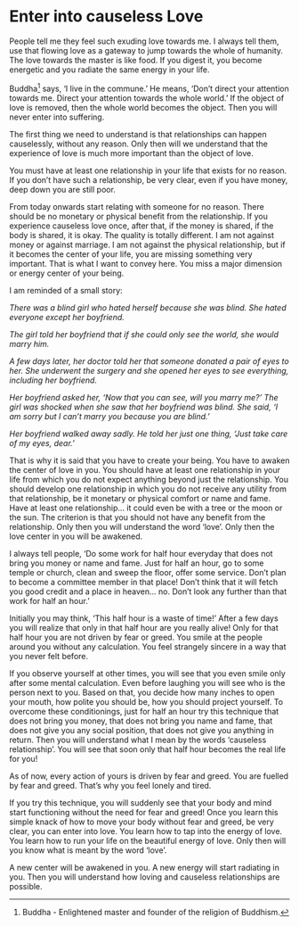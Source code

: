 # Enter into causeless Love

People tell me they feel such exuding love towards me. I always tell them, use
that flowing love as a gateway to jump towards the whole of humanity. The love
towards the master is like food. If you digest it, you become energetic and you
radiate the same energy in your life.

Buddha[^1] says, ‘I live in the commune.’ He means, ‘Don’t direct your attention
towards me. Direct your attention towards the whole world.’ If the object of
love is removed, then the whole world becomes the object. Then you will never
enter into suffering.

The first thing we need to understand is that relationships can happen
causelessly, without any reason. Only then will we understand that the
experience of love is much more important than the object of love.

You must have at least one relationship in your life that exists for no reason.
If you don’t have such a relationship, be very clear, even if you have money,
deep down you are still poor.

From today onwards start relating with someone for no reason. There should be no
monetary or physical benefit from the relationship. If you experience causeless
love once, after that, if the money is shared, if the body is shared, it is
okay. The quality is totally different. I am not against money or against
marriage. I am not against the physical relationship, but if it becomes the
center of your life, you are missing something very important. That is what I
want to convey here. You miss a major dimension or energy center of your being.

I am reminded of a small story:

_There was a blind girl who hated herself because she was blind. She hated
everyone except her boyfriend._

_The girl told her boyfriend that if she could only see the world, she would
marry him._

_A few days later, her doctor told her that someone donated a pair of eyes to
her. She underwent the surgery and she opened her eyes to see everything,
including her boyfriend._

_Her boyfriend asked her, ‘Now that you can see, will you marry me?’ The girl
was shocked when she saw that her boyfriend was blind. She said, ‘I am sorry but
I can’t marry you because you are blind.’_

_Her boyfriend walked away sadly. He told her just one thing, ‘Just take care of
my eyes, dear.’_

That is why it is said that you have to create your being. You have to awaken
the center of love in you. You should have at least one relationship in your
life from which you do not expect anything beyond just the relationship. You
should develop one relationship in which you do not receive any utility from
that relationship, be it monetary or physical comfort or name and fame. Have at
least one relationship... it could even be with a tree or the moon or the sun.
The criterion is that you should not have any benefit from the relationship.
Only then you will understand the word ‘love’. Only then the love center in you
will be awakened.

I always tell people, ‘Do some work for half hour everyday that does not bring
you money or name and fame. Just for half an hour, go to some temple or church,
clean and sweep the floor, offer some service. Don’t plan to become a committee
member in that place! Don’t think that it will fetch you good credit and a place
in heaven... no. Don’t look any further than that work for half an hour.’

Initially you may think, ‘This half hour is a waste of time!’ After a few days
you will realize that only in that half hour are you really alive! Only for that
half hour you are not driven by fear or greed. You smile at the people around
you without any calculation. You feel strangely sincere in a way that you never
felt before.

If you observe yourself at other times, you will see that you even smile only
after some mental calculation. Even before laughing you will see who is the
person next to you. Based on that, you decide how many inches to open your
mouth, how polite you should be, how you should project yourself. To overcome
these conditionings, just for half an hour try this technique that does not
bring you money, that does not bring you name and fame, that does not give you
any social position, that does not give you anything in return. Then you will
understand what I mean by the words ‘causeless relationship’. You will see that
soon only that half hour becomes the real life for you!

As of now, every action of yours is driven by fear and greed. You are fuelled by
fear and greed. That’s why you feel lonely and tired.

If you try this technique, you will suddenly see that your body and mind start
functioning without the need for fear and greed! Once you learn this simple
knack of how to move your body without fear and greed, be very clear, you can
enter into love. You learn how to tap into the energy of love. You learn how to
run your life on the beautiful energy of love. Only then will you know what is
meant by the word ‘love’.

A new center will be awakened in you. A new energy will start radiating in you.
Then you will understand how loving and causeless relationships are possible.

[^1]: Buddha - Enlightened master and founder of the religion of Buddhism.

